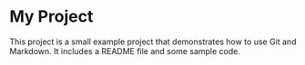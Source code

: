 # My Project

This project is a small example project that demonstrates how to use Git and Markdown. It includes a README file and some sample code.
